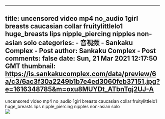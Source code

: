 
---
title: uncensored video mp4 no_audio 1girl breasts caucasian collar fruitylittlelo1 huge_breasts lips nipple_piercing nipples non-asian solo
categories: 
    - 音视频
    - Sankaku Complex - Post
author: Sankaku Complex - Post
comments: false
date: Sun, 21 Mar 2021 12:17:50 GMT
thumbnail: https://is.sankakucomplex.com/data/preview/6a/c3/6ac3f30a2249b1b7e4ed3060feb37151.jpg?e=1616348785&m=oxu8MUYDt_ATbnTgj2UJ-A
---

<div>   
uncensored video mp4 no_audio 1girl breasts caucasian collar fruitylittlelo1 huge_breasts lips nipple_piercing nipples non-asian solo<br> <div xmlns="http://www.w3.org/1999/xhtml"> <a title="uncensored video mp4 no_audio 1girl breasts caucasian collar fruitylittlelo1 huge_breasts lips nipple_piercing nipples non-asian solo" target="_blank" href="https://idol.sankakucomplex.com/post/show/767844"> <img src="https://is.sankakucomplex.com/data/preview/6a/c3/6ac3f30a2249b1b7e4ed3060feb37151.jpg?e=1616348785&m=oxu8MUYDt_ATbnTgj2UJ-A" referrerpolicy="no-referrer"> </a> </div>   
</div>
            